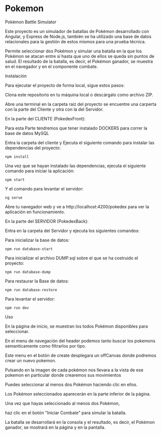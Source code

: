 # Pokemon

Pokémon Battle Simulator

Este proyecto es un simulador de batallas de Pokémon desarrollado con Angular, y Express de Node.js, también se ha utilizado una base de datos relacionales para la gestión de estos mismos para una prueba técnica. 

Permite seleccionar dos Pokémon y simular una batalla en la que los Pokémon se atacan entre sí hasta que uno de ellos se queda sin puntos de salud. 
El resultado de la batalla, es decir, el Pokémon ganador, se muestra en el navegador y en el componente combate.

Instalación

Para ejecutar el proyecto de forma local, sigue estos pasos:

Clona este repositorio en tu máquina local o descárgalo como archivo ZIP.

Abre una terminal en la carpeta raíz del proyecto se encuentre una carperta con la parte del Cliente y otra con la del Servidor.

En la parte del CLIENTE (PokedexFront):

Para esta Parte tendremos que tener instalado DOCKERS para correr la base de datos MySQL

Entra la carpeta del cliente y Ejecuta el siguiente comando para instalar las dependencias del proyecto:

```
npm install
```

Una vez que se hayan instalado las dependencias, ejecuta el siguiente comando para iniciar la aplicación:

```
npm start
```
Y el comando para levantar el servidor:

```
ng serve
```
 
Abre tu navegador web y ve a http://localhost:4200/pokedex para ver la aplicación en funcionamiento.

En la parte del SERVIDOR (PokedexBack):

Entra en la carpeta del Servidor y ejecuta los siguientes comandos:

Para inicializar la base de datos:

```
npm run database-start
```
Para inicializar el archivo DUMP.sql sobre el que se ha costruido el proyecto:

```
npm run database-dump
```

Para restaurar la Base de datos:

```
npm run database-restore
```

Para levantar el servidor:

```
npm run dev
```

Uso

En la página de inicio, se muestran los todos Pokémon disponibles para seleccionar.

En el menu de navegación del header podemos tanto buscar los pokemons semanticamente como filtrarlos por tipo.

Este menu en el botón de create desplegara un offCanvas donde podremos crear un nuevo pokemon.

Pulsando en la imagen de cada pokémon nos llevara a la vista de ese pokemon en particular donde crearemos sus movimientos

Puedes seleccionar al menos dos Pokémon haciendo clic en ellos. 

Los Pokémon seleccionados aparecerán en la parte inferior de la página.

Una vez que hayas seleccionado al menos dos Pokémon, 

haz clic en el botón "Iniciar Combate" para simular la batalla.

La batalla se desarrollará en la consola y el resultado, es decir, el Pokémon ganador, se mostrará en la página y en la pantalla.







